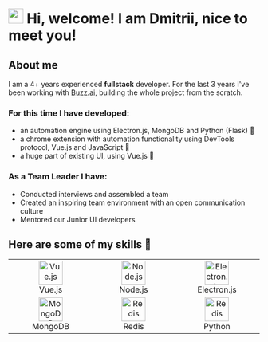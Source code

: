 <h1>
<img src="https://emojis.slackmojis.com/emojis/images/1588315024/8823/hyperkitty.gif?1588315024" width="30" /> Hi, welcome! I am Dmitrii, nice to meet you!</h1>
<h2> About me </h2>
<p> I am a 4+ years experienced <b>fullstack</b> developer. For the last 3 years I've been working with <a href="https://www.buzz.ai">Buzz.ai</a>, building the whole project from the scratch. </p>
<h3> For this time I have developed:</h3>
<ul>
  <li> an automation engine using Electron.js, MongoDB and Python (Flask) 🤖 </li>
  <li> a chrome extension with automation functionality using DevTools protocol, Vue.js and JavaScript 🤖 </li>
  <li> a huge part of existing UI, using Vue.js 🚀</li>
</ul>
<h3> As a Team Leader I have: </h3>
<ul>
  <li> Conducted interviews and assembled a team </li>
  <li> Created an inspiring team environment with an open communication culture</li>
  <li> Mentored our Junior UI developers </li>
</ul>
<h2> Here are some of my skills 🔧</h2>
<table align="center">
  <tr>
    <td align="center" width=200>
      <img title="Vue.js" alt="Vue.js" src="https://github.com/DonTsipa/me/assets/54895675/74c26e74-05d8-480e-840e-bc47a72728ef" height="48px"/>
      <br />
      Vue.js
      </td>
    <td align="center" width=200>
      <img title="Node.js" alt="Node.js" src="https://github.com/DonTsipa/me/assets/54895675/4f04ea11-d669-400f-98b8-a96f717716ce" height="48px"/>
      <br />
      Node.js
    </td>
    <td align="center" width=200>
      <img title="Electron.js" alt="Electron.js" src="https://github.com/DonTsipa/me/assets/54895675/ce213f1c-c761-44bf-91c6-f44635244c57" height="48px"/>
      <br />
      Electron.js
    </td>
  </tr>
  <tr>
    <td align="center" width=200>
      <img title="MongoDB" alt="MongoDB" src="https://github.com/DonTsipa/me/assets/54895675/ae3901af-f392-47ab-944c-e03b32f8c94c" height="48px"/>
      <br />
      MongoDB
    </td>
    <td align="center" width=200>
      <img title="Redis" alt="Redis" src="https://github.com/DonTsipa/me/assets/54895675/fdaf4ccd-1573-4d4f-8799-17c0bc66e3e9" height="48px"/>
      <br />
      Redis
    </td>
     <td align="center" width=200>
      <img title="Redis" alt="Redis" src="https://github.com/DonTsipa/me/assets/54895675/5d1cb989-6f8c-4490-8357-1a0584595f5e" height="48px"/>
      <br />
      Python
    </td>
  </tr>

</div>
